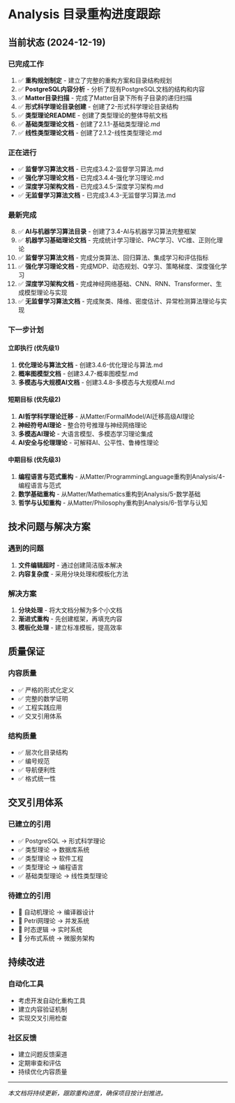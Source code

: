# Analysis 目录重构进度跟踪

## 当前状态 (2024-12-19)

### 已完成工作

1. ✅ **重构规划制定** - 建立了完整的重构方案和目录结构规划
2. ✅ **PostgreSQL内容分析** - 分析了现有PostgreSQL文档的结构和内容
3. ✅ **Matter目录扫描** - 完成了Matter目录下所有子目录的递归扫描
4. ✅ **形式科学理论目录创建** - 创建了2-形式科学理论目录结构
5. ✅ **类型理论README** - 创建了类型理论的整体导航文档
6. ✅ **基础类型理论文档** - 创建了2.1.1-基础类型理论.md
7. ✅ **线性类型理论文档** - 创建了2.1.2-线性类型理论.md

### 正在进行

- ✅ **监督学习算法文档** - 已完成3.4.2-监督学习算法.md
- ✅ **强化学习理论文档** - 已完成3.4.4-强化学习理论.md
- ✅ **深度学习架构文档** - 已完成3.4.5-深度学习架构.md
- ✅ **无监督学习算法文档** - 已完成3.4.3-无监督学习算法.md

### 最新完成

8. ✅ **AI与机器学习算法目录** - 创建了3.4-AI与机器学习算法完整框架
9. ✅ **机器学习基础理论文档** - 完成统计学习理论、PAC学习、VC维、正则化理论
10. ✅ **监督学习算法文档** - 完成分类算法、回归算法、集成学习和评估指标
11. ✅ **强化学习理论文档** - 完成MDP、动态规划、Q学习、策略梯度、深度强化学习
12. ✅ **深度学习架构文档** - 完成神经网络基础、CNN、RNN、Transformer、生成模型理论与实现
13. ✅ **无监督学习算法文档** - 完成聚类、降维、密度估计、异常检测算法理论与实现

### 下一步计划

#### 立即执行 (优先级1)

1. **优化理论与算法文档** - 创建3.4.6-优化理论与算法.md
2. **概率图模型文档** - 创建3.4.7-概率图模型.md
3. **多模态与大规模AI文档** - 创建3.4.8-多模态与大规模AI.md

#### 短期目标 (优先级2)

1. **AI哲学科学理论迁移** - 从Matter/FormalModel/AI迁移高级AI理论
2. **神经符号AI理论** - 整合符号推理与神经网络理论
3. **多模态AI理论** - 大语言模型、多模态学习理论集成
4. **AI安全与伦理理论** - 可解释AI、公平性、鲁棒性理论

#### 中期目标 (优先级3)

1. **编程语言与范式重构** - 从Matter/ProgrammingLanguage重构到Analysis/4-编程语言与范式
2. **数学基础重构** - 从Matter/Mathematics重构到Analysis/5-数学基础
3. **哲学与认知重构** - 从Matter/Philosophy重构到Analysis/6-哲学与认知

## 技术问题与解决方案

### 遇到的问题

1. **文件编辑超时** - 通过创建简洁版本解决
2. **内容复杂度** - 采用分块处理和模板化方法

### 解决方案

1. **分块处理** - 将大文档分解为多个小文档
2. **渐进式重构** - 先创建框架，再填充内容
3. **模板化处理** - 建立标准模板，提高效率

## 质量保证

### 内容质量

- ✅ 严格的形式化定义
- ✅ 完整的数学证明
- ✅ 工程实践应用
- ✅ 交叉引用体系

### 结构质量

- ✅ 层次化目录结构
- ✅ 编号规范
- ✅ 导航便利性
- ✅ 格式统一性

## 交叉引用体系

### 已建立的引用

- ✅ PostgreSQL → 形式科学理论
- ✅ 类型理论 → 数据库系统
- ✅ 类型理论 → 软件工程
- ✅ 类型理论 → 编程语言
- ✅ 基础类型理论 → 线性类型理论

### 待建立的引用

- 🔄 自动机理论 → 编译器设计
- 🔄 Petri网理论 → 并发系统
- 🔄 时态逻辑 → 实时系统
- 🔄 分布式系统 → 微服务架构

## 持续改进

### 自动化工具

- 考虑开发自动化重构工具
- 建立内容验证机制
- 实现交叉引用检查

### 社区反馈

- 建立问题反馈渠道
- 定期审查和评估
- 持续优化内容质量

---

*本文档将持续更新，跟踪重构进度，确保项目按计划推进。*
